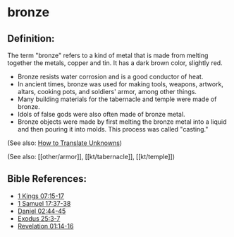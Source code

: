 # bronze #

## Definition: ##

The term "bronze" refers to a kind of metal that is made from melting together the metals, copper and tin. It has a dark brown color, slightly red.

* Bronze resists water corrosion and is a good conductor of heat.
* In ancient times, bronze was used for making tools, weapons, artwork, altars, cooking pots, and soldiers' armor, among other things.
* Many building materials for the tabernacle and temple were made of bronze.
* Idols of false gods were also often made of bronze metal.
* Bronze objects were made by first melting the bronze metal into a liquid and then pouring it into molds. This process was called "casting."

(See also: [How to Translate Unknowns](en/ta-vol1/translate/man/translate-unknown))

(See also: [[other/armor]], [[kt/tabernacle]], [[kt/temple]])

## Bible References: ##

* [1 Kings 07:15-17](en/tn/1ki/help/07/15)
* [1 Samuel 17:37-38](en/tn/1sa/help/17/37)
* [Daniel 02:44-45](en/tn/dan/help/02/44)
* [Exodus 25:3-7](en/tn/exo/help/25/03)
* [Revelation 01:14-16](en/tn/rev/help/01/14)